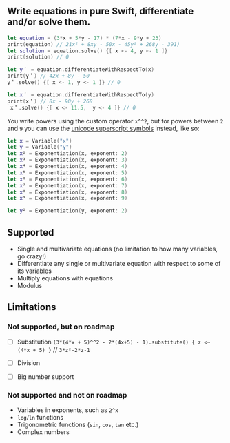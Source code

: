 ## Write equations in pure Swift, differentiate and/or solve them.

```swift
let equation = (3*x + 5*y - 17) * (7*x - 9*y + 23)
print(equation) // 21x² + 8xy - 50x - 45y² + 268y - 391)
let solution = equation.solve() {[ x <- 4, y <- 1 ]}
print(solution) // 0

let y＇ = equation.differentiateWithRespectTo(x)
print(y＇) // 42x + 8y - 50
y＇.solve() {[ x <- 1, y <- 1 ]} // 0

let x＇ = equation.differentiateWithRespectTo(y)
print(x＇) // 8x - 90y + 268
 x＇.solve() {[ x <- 11.5,  y <- 4 ]} // 0
```

You write powers using the custom operator `x^^2`, but for powers between `2` and `9` you can use the [unicode superscript symbols](https://en.wikipedia.org/wiki/Unicode_subscripts_and_superscripts#Superscripts_and_subscripts_block) instead, like so:
```swift
let x = Variable("x")
let y = Variable("y")
let x² = Exponentiation(x, exponent: 2)
let x³ = Exponentiation(x, exponent: 3)
let x⁴ = Exponentiation(x, exponent: 4)
let x⁵ = Exponentiation(x, exponent: 5)
let x⁶ = Exponentiation(x, exponent: 6)
let x⁷ = Exponentiation(x, exponent: 7)
let x⁸ = Exponentiation(x, exponent: 8)
let x⁹ = Exponentiation(x, exponent: 9)

let y² = Exponentiation(y, exponent: 2)
``` 

## Supported
- Single and multivariate equations (no limitation to how many variables, go crazy!)
- Differentiate any single or multivariate equation with respect to some of its variables
- Multiply equations with equations
- Modulus

## Limitations

### Not supported, but on roadmap
- [ ] Substitution `(3*(4*x + 5)^^2 - 2*(4x+5) - 1).substitute() { z <~ (4*x + 5) }` // `3*z²-2*z-1`  
- [ ] Division  
- [ ] Big number support  


### Not supported and not on roadmap
- Variables in exponents, such as `2^x`
- `log`/`ln` functions
- Trigonometric functions (`sin`, `cos`, `tan` etc.)
- Complex numbers 
